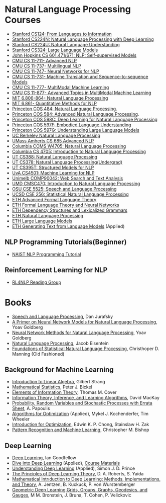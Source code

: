 # Natural Language Processing Courses
* [Stanford CS124: From Languages to Information](http://web.stanford.edu/class/cs124/)
* [Stanford CS224N: Natural Language Processing with Deep Learning](https://web.stanford.edu/class/cs224n/)
* [Stanford CS224U: Natural Language Understanding](http://web.stanford.edu/class/cs224u/)
* [Stanford CS324: Large Language Models](https://stanford-cs324.github.io/winter2022/)
* [John Hopkins CS 601.471/671: NLP: Self-supervised Models](https://self-supervised.cs.jhu.edu/sp2023/)
* [CMU CS 11-711- Advanced NLP](http://www.phontron.com/class/anlp2024/lectures/)
* [CMU CS 11-737- Multilingual NLP](http://www.phontron.com/class/multiling2022/schedule.html)
* [CMU CS 11-747- Neural Networks for NLP](http://www.phontron.com/class/nn4nlp2021/schedule.html)
* [CMU CS 11-731- Machine Translation and Sequence-to-sequence Models](http://www.phontron.com/class/mtandseq2seq2019/schedule.html)
* [CMU CS 11-777- MultiModal Machine Learning](https://cmu-multicomp-lab.github.io/mmml-course/fall2023/schedule/)
* [CMU CS 11-877- Advanced Topics in MultiModal Machine Learning](https://cmu-multicomp-lab.github.io/adv-mmml-course/spring2024/schedule/)
* [MIT 6.806-864- Natural Language Processing](https://www.mit.edu/~jda/teaching/6.864/)
* [MIT 6.861- Quantitative Methods for NLP](https://mit-6861.github.io/schedule)
* [Princeton COS 484: Natural Language Processing](https://princeton-nlp.github.io/cos484/).
* [Princeton COS 584: Advanced Natural Language Processing](https://princeton-nlp.github.io/cos484/cos584).
* [Princeton COS 598C: Deep Learning for Natural Language Processing](https://www.cs.princeton.edu/courses/archive/spring20/cos598C/)
* [Princeton COS 597F: Embodied Language Understanding](https://sites.google.com/princeton.edu/cos597f)
* [Princeton COS 597G: Understanding Large Language Models](https://www.cs.princeton.edu/courses/archive/fall22/cos597G/)
* [UC Berkeley Natural Language Processing](https://people.ischool.berkeley.edu/~dbamman/nlp20.html)
* [UMass Amherts CS 685 Advanced NLP](https://people.cs.umass.edu/~miyyer/cs685/schedule.html)
* [Columbia COMS W4705: Natural Language Processing](http://www.cs.columbia.edu/~mcollins/cs4705-spring2020/)
* [Columbia CS 4705: Introduction to Natural Language Processing](http://www.cs.columbia.edu/~kathy/NLP/2019/)
* [UT CS388: Natural Language Processing](https://www.cs.utexas.edu/~gdurrett/courses/sp2023/cs388.shtml)
* [UT CS378: Natural Language Processing(Undergrad)](https://www.cs.utexas.edu/~gdurrett/courses/fa2022/cs378.shtml)
* [UT CS395T: Structured Models for NLP](https://www.cs.utexas.edu/~gdurrett/courses/fa2017/cs395t.shtml)
* [UvA CS4501: Machine Learning for NLP](http://yangfengji.net/uva-nlp-course/schedule.html)
* [Unimelb COMP90042: Web Search and Text Analysis](https://trevorcohn.github.io/comp90042/)
* [UMD CMSC470: Introduction to Natural Language Processing](http://www.cs.umd.edu/class/fall2018/cmsc470//lectures/)
* [OSU CSE 5525: Speech and Language Processing](http://aritter.github.io/courses/5525_spring19.html)
* [UCSD CSE 256: Statistical Natural Language Processing](https://cseweb.ucsd.edu//~nnakashole/teaching/256_sp19.html)
* [ETH Advanced Formal Language Theory](https://rycolab.io/classes/aflt-s24/)
* [ETH Formal Language Theory and Neural Networks](https://rycolab.io/classes/esslli-23/)
* [ETH Dependency Structures and Lexicalized Grammars](https://rycolab.io/classes/dep-parsing-sem/)
* [ETH Natural Language Processing](https://rycolab.io/classes/intro-nlp-f22/)
* [ETH Large Language Models](https://rycolab.io/classes/llm-s24/)
* [ETH Generating Text from Language Models](https://rycolab.io/classes/acl-2023-tutorial/) (Applied)
## NLP Programming Tutorials(Beginner)
* [NAIST NLP Programming Tutorial](https://github.com/neubig/nlptutorial)
## Reinforcement Learning for NLP
* [RL4NLP Reading Group](https://github.com/jiyfeng/rl4nlp)
# Books
* [Speech and Language Processing](https://web.stanford.edu/~jurafsky/slp3/), Dan Jurafsky
* [A Primer on Neural Network Models for Natural Language Processing](https://u.cs.biu.ac.il/~yogo/nnlp.pdf), Yoav Goldberg
* [Neural Network Methods for Natural Language Processing](https://link.springer.com/book/10.1007/978-3-031-02165-7), Yoav Goldberg
* [Natural Language Processing](https://github.com/jacobeisenstein/gt-nlp-class/blob/master/notes/eisenstein-nlp-notes.pdf), Jacob Eisentein
* [Foundations of Statistical Natural Language Processing](https://doc.lagout.org/science/0_Computer%20Science/2_Algorithms/Statistical%20Natural%20Language%20Processing.pdf), Christhoper D. Manning (Old Fashioned)
## Background for Machine Learning
* [Introduction to Linear Algebra](http://students.aiu.edu/submissions/profiles/resources/onlineBook/Y5B7M4_Introduction_to_Linear_Algebra-_Fourth_Edition.pdf), Gilbert Strang
* [Mathematical Statistics](http://www.mim.ac.mw/books/Mathematical%20statistics,%20basic%20ideas%20and%20selected%20topics%20Vol%201,%20Second%20Edition.pdf), Peter J. Bickel
* [Elements of Information Theory](https://onlinelibrary.wiley.com/doi/book/10.1002/047174882X), Thomas M. Cover
* [Information Theory, Inference, and Learning Algorithms](https://www.inference.org.uk/mackay/itila/book.html), David MacKay
* [Probability, Random Variables and Stochastic Processes with Errata Sheet](https://www.amazon.com/Probability-Random-Variables-Stochastic-Processes/dp/0071226613), A. Papoulis
* [Algorithms for Optimization](https://algorithmsbook.com/optimization/files/optimization.pdf) (Applied), Mykel J. Kochenderfer, Tim Wheeler
* [Introduction for Optimization](https://github.com/benjamincrom/optimization/blob/master/An%20Introduction%20to%20Optimization-%20E.%20Chong%2C%20S.%20Zak.pdf), Edwin K. P. Chong, Stainslaw H. Zak
* [Pattern Recognition and Machine Learning](https://github.com/peteflorence/MachineLearning6.867/blob/master/Bishop/Bishop%20-%20Pattern%20Recognition%20and%20Machine%20Learning.pdf), Christopher M. Bishop
## Deep Learning
* [Deep Learning](https://www.deeplearningbook.org/), Ian Goodfellow
* [Dive into Deep Learning](http://d2l.ai/) (Applied), [Course Materials](https://courses.d2l.ai/)
* [Understanding Deep Learning](https://udlbook.github.io/udlbook/) (Applied), Simon J. D. Prince
* [The Principles of Deep Learning Theory](https://arxiv.org/pdf/2106.10165), D. A. Roberts, S. Yaida
* [Mathematical Intrıduction to Deep Learning: Methods, Implementations, and Theory](https://arxiv.org/pdf/2310.20360), A. Jentzen, B. Kuckuck, P. von Wurstemberger
* [Geometric Deep Learning Grids, Groups, Graphs, Geodesics, and Gauges](https://arxiv.org/pdf/2104.13478v2), M M. Bronstein, J. Bruna, T. Cohen, P. Velickovic


